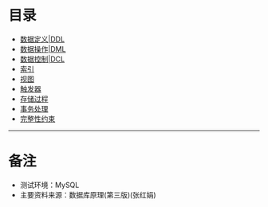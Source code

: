 # 目录
+ [数据定义|DDL](https://github.com/Tanglong9344/db/blob/master/dbPrinciple/DDL.md)
+ [数据操作|DML](https://github.com/Tanglong9344/db/blob/master/dbPrinciple/DML.md)
+ [数据控制|DCL](https://github.com/Tanglong9344/db/blob/master/dbPrinciple/DCL.md)
+ [索引](https://github.com/Tanglong9344/db/blob/master/dbPrinciple/INDEX.md)
+ [视图](https://github.com/Tanglong9344/db/blob/master/dbPrinciple/VIEW.md)
+ [触发器]()
+ [存储过程]()
+ [事务处理](https://github.com/Tanglong9344/db/blob/master/dbPrinciple/TRANCTION.md)
+ [完整性约束](https://github.com/Tanglong9344/db/blob/master/dbPrinciple/INTEGRITY_CONSTRAINT.md)
---
# 备注
+ 测试环境：MySQL
+ 主要资料来源：数据库原理(第三版)(张红娟)
